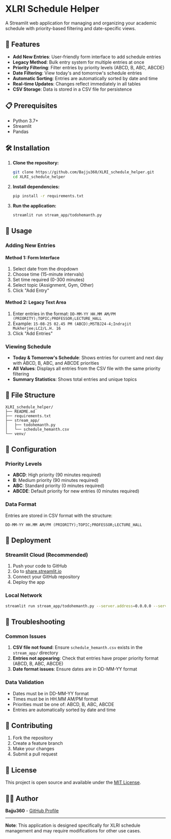 # XLRI Schedule Helper

A Streamlit web application for managing and organizing your academic schedule with priority-based filtering and date-specific views.

## 🚀 Features

- **Add New Entries**: User-friendly form interface to add schedule entries
- **Legacy Method**: Bulk entry system for multiple entries at once
- **Priority Filtering**: Filter entries by priority levels (ABCD, B, ABC, ABCDE)
- **Date Filtering**: View today's and tomorrow's schedule entries
- **Automatic Sorting**: Entries are automatically sorted by date and time
- **Real-time Updates**: Changes reflect immediately in all tables
- **CSV Storage**: Data is stored in a CSV file for persistence

## 📋 Prerequisites

- Python 3.7+
- Streamlit
- Pandas

## 🛠️ Installation

1. **Clone the repository:**
   ```bash
   git clone https://github.com/Bajju360/XLRI_schedule_helper.git
   cd XLRI_schedule_helper
   ```

2. **Install dependencies:**
   ```bash
   pip install -r requirements.txt
   ```

3. **Run the application:**
   ```bash
   streamlit run stream_app/todohemanth.py
   ```

## 📖 Usage

### Adding New Entries

#### Method 1: Form Interface
1. Select date from the dropdown
2. Choose time (15-minute intervals)
3. Set time required (0-300 minutes)
4. Select topic (Assignment, Gym, Other)
5. Click "Add Entry"

#### Method 2: Legacy Text Area
1. Enter entries in the format: `DD-MM-YY HH.MM AM/PM (PRIORITY);TOPIC;PROFESSOR;LECTURE_HALL`
2. Example: `15-08-25 02.45 PM (ABCD);MSTBJ24-4;Indrajit Mukherjee;LC2/L.H. 16`
3. Click "Add Entries"

### Viewing Schedule

- **Today & Tomorrow's Schedule**: Shows entries for current and next day with ABCD, B, ABC, and ABCDE priorities
- **All Values**: Displays all entries from the CSV file with the same priority filtering
- **Summary Statistics**: Shows total entries and unique topics

## 📁 File Structure

```
XLRI_schedule_helper/
├── README.md
├── requirements.txt
├── stream_app/
│   ├── todohemanth.py
│   └── schedule_hemanth.csv
└── venv/
```

## 🔧 Configuration

### Priority Levels
- **ABCD**: High priority (90 minutes required)
- **B**: Medium priority (90 minutes required)
- **ABC**: Standard priority (0 minutes required)
- **ABCDE**: Default priority for new entries (0 minutes required)

### Data Format
Entries are stored in CSV format with the structure:
```
DD-MM-YY HH.MM AM/PM (PRIORITY);TOPIC;PROFESSOR;LECTURE_HALL
```

## 🚀 Deployment

### Streamlit Cloud (Recommended)
1. Push your code to GitHub
2. Go to [share.streamlit.io](https://share.streamlit.io)
3. Connect your GitHub repository
4. Deploy the app

### Local Network
```bash
streamlit run stream_app/todohemanth.py --server.address=0.0.0.0 --server.port=8501
```

## 🐛 Troubleshooting

### Common Issues
1. **CSV file not found**: Ensure `schedule_hemanth.csv` exists in the `stream_app/` directory
2. **Entries not appearing**: Check that entries have proper priority format (ABCD, B, ABC, ABCDE)
3. **Date format issues**: Ensure dates are in DD-MM-YY format

### Data Validation
- Dates must be in DD-MM-YY format
- Times must be in HH.MM AM/PM format
- Priorities must be one of: ABCD, B, ABC, ABCDE
- Entries are automatically sorted by date and time

## 🤝 Contributing

1. Fork the repository
2. Create a feature branch
3. Make your changes
4. Submit a pull request

## 📝 License

This project is open source and available under the [MIT License](LICENSE).

## 👨‍💻 Author

**Bajju360** - [GitHub Profile](https://github.com/Bajju360)

---

**Note**: This application is designed specifically for XLRI schedule management and may require modifications for other use cases. 